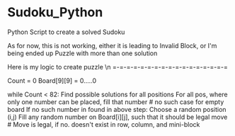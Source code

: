 # Sudoku_Python
Python Script to create a solved Sudoku 

As for now, this is not working, either it is leading to Invalid Block, 
or I'm being ended up Puzzle with more than one solution

Here is my logic to create puzzle \n
=-=-=-=-=-=-=-=-=-=-=-=-=-=-=-=-=

Count = 0
Board[9][9] = 0.....0 

while Count < 82:
  Find possible solutions for all positions
  For all pos, where only one number can be placed, fill that number # no such case for empty board
  If no such number in found in above step:
    Choose a random position (i,j)
    Fill any random number on Board[i][j], such that it should be legal move
    # Move is legal, if no. doesn't exist in row, column, and mini-block
